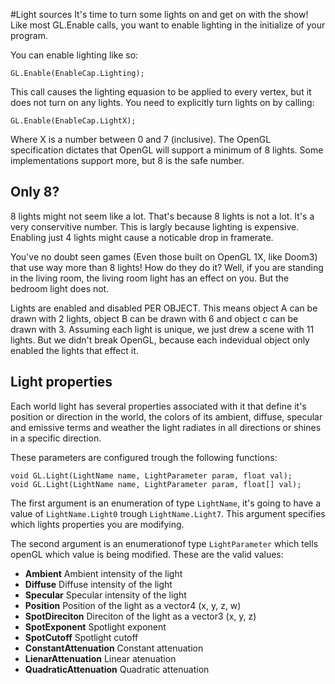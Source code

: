 #Light sources
It's time to turn some lights on and get on with the show! Like most GL.Enable calls, you want to enable lighting in the initialize of your program.

You can enable lighting like so:

```
GL.Enable(EnableCap.Lighting);
```

This call causes the lighting equasion to be applied to every vertex, but it does not turn on any lights. You need to explicitly turn lights on by calling:

```
GL.Enable(EnableCap.LightX);
```

Where X is a number between 0 and 7 (inclusive). The OpenGL specification dictates that OpenGL will support a minimum of 8 lights. Some implementations support more, but 8 is the safe number.

## Only 8?
8 lights might not seem like a lot. That's because 8 lights is not a lot. It's a very conservitive number. This is largly because lighting is expensive. Enabling just 4 lights might cause a noticable drop in framerate.

You've no doubt seen games (Even those built on OpenGL 1X, like Doom3) that use way more than 8 lights! How do they do it? Well, if you are standing in the living room, the living room light has an effect on you. But the bedroom light does not.

Lights are enabled and disabled PER OBJECT. This means object A can be drawn with 2 lights, object B can be drawn with 6 and object c can be drawn with 3. Assuming each light is unique, we just drew a scene with 11 lights. But we didn't break OpenGL, because each indevidual object only enabled the lights that effect it.

## Light properties
Each world light has several properties associated with it that define it's position or direction in the world, the colors of its ambient, diffuse, specular and emissive terms and weather the light radiates in all directions or shines in a specific direction. 

These parameters are configured trough the following functions:

```
void GL.Light(LightName name, LightParameter param, float val);
void GL.Light(LightName name, LightParameter param, float[] val);
```

The first argument is an enumeration of type ```LightName```, it's going to have a value of ```LightName.Light0``` trough ```LightName.Light7```. This argument specifies which lights properties you are modifying.

The second argument is an enumerationof type ```LightParameter``` which tells openGL which value is being modified. These are the valid values:

* __Ambient__ Ambient intensity of the light
* __Diffuse__ Diffuse intensity of the light
* __Specular__ Specular intensity of the light
* __Position__ Position of the light as a vector4 (x, y, z, w)
* __SpotDireciton__ Direciton of the light as a vector3 (x, y, z)
* __SpotExponent__ Spotlight exponent
* __SpotCutoff__ Spotlight cutoff
* __ConstantAttenuation__ Constant attenuation
* __LienarAttenuation__ Linear atenuation
* __QuadraticAttenuation__ Quadratic attenuation